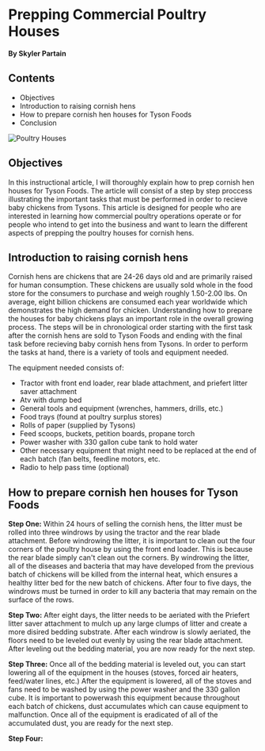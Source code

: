 
# Prepping Commercial Poultry Houses
**By Skyler Partain**

## Contents
- Objectives
- Introduction to raising cornish hens 
- How to prepare cornish hen houses for Tyson Foods
- Conclusion

![Poultry Houses](https://www.consumerreports.org/content/dam/cro/magazine-articles/2014/February/CR022K14-Chickens_1A.jpg)

## Objectives 

In this instructional article, I will thoroughly explain how to prep cornish hen houses for Tyson Foods. The article will consist of a step by step proccess illustrating the important tasks that must be performed in order to recieve baby chickens from Tysons. This article is designed for people who are interested in learning how commercial poultry operations operate or for people who intend to get into the business and want to learn the different aspects of prepping the poultry houses for cornish hens. 

## Introduction to raising cornish hens

Cornish hens are chickens that are 24-26 days old and are primarily raised for human consumption. These chickens are usually sold whole in the food store for the consumers to purchase and weigh roughly 1.50-2.00 lbs. On average, eight billion chickens are consumed each year worldwide which demonstrates the high demand for chicken. Understanding how to prepare the houses for baby chickens plays an important role in the overall growing process. The steps will be in chronological order starting with the first task after the cornish hens are sold to Tyson Foods and ending with the final task before recieving baby cornish hens from Tysons. In order to perform the tasks at hand, there is a variety of tools and equipment needed.

The equipment needed consists of:
- Tractor with front end loader, rear blade attachment, and priefert litter saver attachment
- Atv with dump bed
- General tools and equipment (wrenches, hammers, drills, etc.)
- Food trays (found at poultry surplus stores)
- Rolls of paper (supplied by Tysons)
- Feed scoops, buckets, petition boards, propane torch
- Power washer with 330 gallon cube tank to hold water
- Other necessary equipment that might need to be replaced at the end of each batch (fan belts, feedline motors, etc.
- Radio to help pass time (optional)

## How to prepare cornish hen houses for Tyson Foods

**Step One:** Within 24 hours of selling the cornish hens, the litter must be rolled into three windrows by using the tractor and the rear blade attachment. Before windrowing the litter, it is important to clean out the four corners of the poultry house by using the front end loader. This is because the rear blade simply can't clean out the corners. By windrowing the litter, all of the diseases and bacteria that may have developed from the previous batch of chickens will be killed from the internal heat, which ensures a healthy litter bed for the new batch of chickens. After four to five days, the windrows must be turned in order to kill any bacteria that may remain on the surface of the rows.

**Step Two:** After eight days, the litter needs to be aeriated with the Priefert litter saver attachment to mulch up any large clumps of litter and create a more disired bedding substrate. After each windrow is slowly aeriated, the floors need to be leveled out evenly by using the rear blade attachment. After leveling out the bedding material, you are now ready for the next step.

**Step Three:** Once all of the bedding material is leveled out, you can start lowering all of the equipment in the houses (stoves, forced air heaters, feed/water lines, etc.) After the equipment is lowered, all of the stoves and fans need to be washed by using the power washer and the 330 gallon cube. It is important to powerwash this equipment because throughout each batch of chickens, dust accumulates which can cause equipment to malfunction. Once all of the equipment is eradicated of all of the accumulated dust, you are ready for the next step.

**Step Four:**
